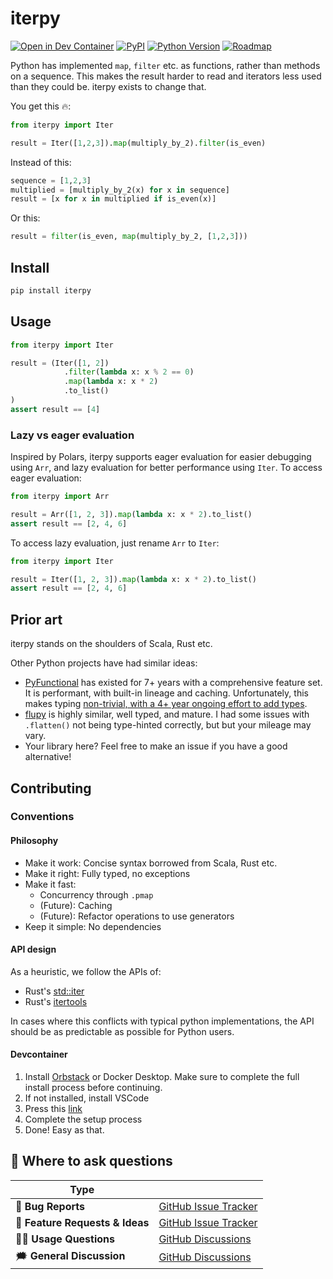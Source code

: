 # iterpy
[![Open in Dev Container](https://img.shields.io/static/v1?label=Dev%20Containers&message=Open&color=blue&logo=visualstudiocode)][dev container]
[![PyPI](https://img.shields.io/pypi/v/iterpy.svg)][pypi status]
[![Python Version](https://img.shields.io/pypi/pyversions/iterpy)][pypi status]
[![Roadmap](https://img.shields.io/badge/Projects-Roadmap-green)][roadmap]

[pypi status]: https://pypi.org/project/iterpy/
[dev container]: https://vscode.dev/redirect?url=vscode://ms-vscode-remote.remote-containers/cloneInVolume?url=https://github.com/MartinBernstorff/iterpy/
[roadmap]: https://github.com/users/MartinBernstorff/projects/3/views/1?groupedBy%5BcolumnId%5D=70727793&sliceBy%5BcolumnId%5D=Status&filterQuery=-status%3ADone


<!-- start short-description -->
Python has implemented `map`, `filter` etc. as functions, rather than methods on a sequence. This makes the result harder to read and iterators less used than they could be. iterpy exists to change that. 

You get this 🔥:

```python
from iterpy import Iter

result = Iter([1,2,3]).map(multiply_by_2).filter(is_even)
```

Instead of this:

```python
sequence = [1,2,3]
multiplied = [multiply_by_2(x) for x in sequence]
result = [x for x in multiplied if is_even(x)]
```

Or this:

```python
result = filter(is_even, map(multiply_by_2, [1,2,3]))
```
<!-- end short-description -->

## Install
```bash
pip install iterpy
```

## Usage
```python
from iterpy import Iter

result = (Iter([1, 2])
            .filter(lambda x: x % 2 == 0)
            .map(lambda x: x * 2)
            .to_list()
)
assert result == [4]
```

### Lazy vs eager evaluation
Inspired by Polars, iterpy supports eager evaluation for easier debugging using `Arr`, and lazy evaluation for better performance using `Iter`. To access eager evaluation:

```python
from iterpy import Arr

result = Arr([1, 2, 3]).map(lambda x: x * 2).to_list()
assert result == [2, 4, 6]
```

To access lazy evaluation, just rename `Arr` to `Iter`:

```python
from iterpy import Iter

result = Iter([1, 2, 3]).map(lambda x: x * 2).to_list()
assert result == [2, 4, 6]
```

## Prior art
iterpy stands on the shoulders of Scala, Rust etc. 

Other Python projects have had similar ideas:
* [PyFunctional](https://github.com/EntilZha/PyFunctional) has existed for 7+ years with a comprehensive feature set. It is performant, with built-in lineage and caching. Unfortunately, this makes typing [non-trivial, with a 4+ year ongoing effort to add types](https://github.com/EntilZha/PyFunctional/issues/118).
* [flupy](https://github.com/olirice/flupy) is highly similar, well typed, and mature. I had some issues with `.flatten()` not being type-hinted correctly, but but your mileage may vary.
* Your library here? Feel free to make an issue if you have a good alternative!

## Contributing
### Conventions
#### Philosophy
* Make it work: Concise syntax borrowed from Scala, Rust etc.
* Make it right: Fully typed, no exceptions
* Make it fast: 
    * Concurrency through `.pmap`
    * (Future): Caching
    * (Future): Refactor operations to use generators
* Keep it simple: No dependencies

#### API design
As a heuristic, we follow the APIs of:
* Rust's [std::iter](https://doc.rust-lang.org/stable/std/iter/)
* Rust's [itertools](https://docs.rs/itertools/latest/itertools/index.html)

In cases where this conflicts with typical python implementations, the API should be as predictable as possible for Python users.

#### Devcontainer
1. Install [Orbstack](https://orbstack.dev/) or Docker Desktop. Make sure to complete the full install process before continuing.
2. If not installed, install VSCode
3. Press this [link](https://vscode.dev/redirect?url=vscode://ms-vscode-remote.remote-containers/cloneInVolume?url=https://github.com/MartinBernstorff/iterpy/)
4. Complete the setup process
5. Done! Easy as that.

## 💬 Where to ask questions

| Type                           |                        |
| ------------------------------ | ---------------------- |
| 🚨 **Bug Reports**              | [GitHub Issue Tracker] |
| 🎁 **Feature Requests & Ideas** | [GitHub Issue Tracker] |
| 👩‍💻 **Usage Questions**          | [GitHub Discussions]   |
| 🗯 **General Discussion**       | [GitHub Discussions]   |

[github issue tracker]: https://github.com/MartinBernstorff/iterpy/issues
[github discussions]: https://github.com/MartinBernstorff/iterpy/discussions


